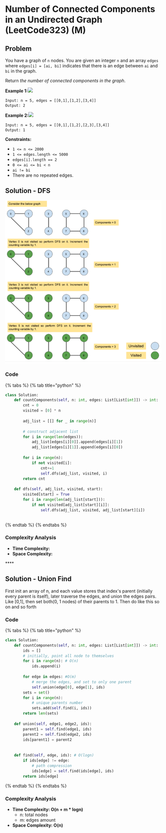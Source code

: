 # Number of Connected Components in an Undirected Graph \(LeetCode323\) \(M\)

## Problem

You have a graph of `n` nodes. You are given an integer `n` and an array `edges` where `edges[i] = [ai, bi]` indicates that there is an edge between `ai` and `bi` in the graph.

Return _the number of connected components in the graph_.

**Example 1:**![](https://assets.leetcode.com/uploads/2021/03/14/conn1-graph.jpg)

```text
Input: n = 5, edges = [[0,1],[1,2],[3,4]]
Output: 2
```

**Example 2:**![](https://assets.leetcode.com/uploads/2021/03/14/conn2-graph.jpg)

```text
Input: n = 5, edges = [[0,1],[1,2],[2,3],[3,4]]
Output: 1
```

**Constraints:**

* `1 <= n <= 2000`
* `1 <= edges.length <= 5000`
* `edges[i].length == 2`
* `0 <= ai <= bi < n`
* `ai != bi`
* There are no repeated edges.

## Solution - DFS

![](../../.gitbook/assets/screen-shot-2021-05-20-at-4.49.12-pm.png)

### Code

{% tabs %}
{% tab title="python" %}
```python
class Solution:
    def countComponents(self, n: int, edges: List[List[int]]) -> int:
        cnt = 0
        visited = [0] * n
        
        adj_list = [[] for _ in range(n)]
        
        # construct adjacent list 
        for i in range(len(edges)):
            adj_list[edges[i][0]].append(edges[i][1])
            adj_list[edges[i][1]].append(edges[i][0])
        
        for i in range(n):
            if not visited[i]:
                cnt+=1
                self.dfs(adj_list, visited, i)
        return cnt
    
    def dfs(self, adj_list, visited, start):
        visited[start] = True
        for i in range(len(adj_list[start])):
            if not visited[adj_list[start][i]]:
                self.dfs(adj_list, visited, adj_list[start][i])
    
```
{% endtab %}
{% endtabs %}

### Complexity Analysis

* **Time Complexity:**
* **Space Complexity:**

\*\*\*\*

## Solution - Union Find

First init an array of n, and each value stores that index's parent \(initially every parent is itself\), later traverse the edges, and union the edges pairs. Like \[0,1\], then set both\(0, 1 nodes\) of their parents to 1. Then do like this so on and so forth



### Code

{% tabs %}
{% tab title="python" %}
```python
class Solution:
    def countComponents(self, n: int, edges: List[List[int]]) -> int:
        ids = []
        # initially, point all node to themselves
        for i in range(n): # O(n)
            ids.append(i)
        
        for edge in edges: #O(m)
            # merge the edges, and set to only one parent
            self.union(edge[0], edge[1], ids)
        sets = set()
        for i in range(n):
            # unique parents number
            sets.add(self.find(i, ids))
        return len(sets)
        
    def union(self, edge1, edge2, ids):
        parent1 = self.find(edge1, ids)
        parent2 = self.find(edge2, ids)
        ids[parent1] = parent2
        
    
    def find(self, edge, ids): # O(logn)
        if ids[edge] != edge:
            # path compression
            ids[edge] = self.find(ids[edge], ids)
        return ids[edge]
```
{% endtab %}
{% endtabs %}

### Complexity Analysis

* **Time Complexity: O\(n + m \* logn\)**
  * n: total nodes
  * m: edges amount
* **Space Complexity: O\(n\)**

